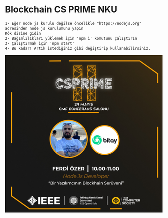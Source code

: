 
# Blockchain CS PRIME NKU

```
1- Eğer node js kurulu değilse öncelikle "https://nodejs.org" adresinden node js kurulumunu yapın
Kök dizine gidin
2- Bağımlılıkları yüklemek için 'npm i' komutunu çalıştırın
3- Çalıştırmak için 'npm start'
4- Bu kadar! Artık istediğiniz gibi değiştirip kullanabilirsiniz.
```


![Image](https://raw.githubusercontent.com/ferdiozer/blockchain-csprime/main/assets/sc-prime-cover.jpeg)